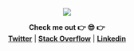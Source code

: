 <p align="center">
  <img src="https://media.giphy.com/media/dbtDDSvWErdf2/giphy.gif">
</p>

<p align="center">
  <b>Check me out 👉 😎 👉</b><br>
  <b><a href="https://twitter.com/svict4">Twitter</a></b>  |
  <b><a href="https://stackoverflow.com/users/story/905571">Stack Overflow</a></b>  |
  <b><a href="https://www.linkedin.com/in/simonvictory/">Linkedin</a></b>
</p>
